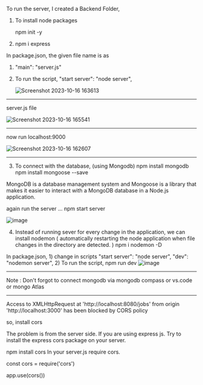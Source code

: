 To run the server,
I created a Backend Folder,

1) To install node packages

   npm init -y

2)  npm i express

In package.json, the given file name is as
   1)  "main": "server.js"

   2) To run the script,
      "start server": "node server",

      ![Screenshot 2023-10-16 163613](https://github.com/chandrika-kp/Job_Board_Website/assets/102351627/91e39d9f-46e8-4181-88ca-a692350281bd)

--------------------------------------------------------------
server.js file

![Screenshot 2023-10-16 165541](https://github.com/chandrika-kp/Job_Board_Website/assets/102351627/5cc58999-3505-429e-8d57-e099fb34c0ee)

-------------------------------------------------------------
now run localhost:9000

![Screenshot 2023-10-16 162607](https://github.com/chandrika-kp/Job_Board_Website/assets/102351627/182db51d-5c2d-40dc-8840-cc90050f3c8a)


--------------------------------------------------------------
3) To connect with the database, (using Mongodb)
         npm install mongodb
         npm install mongoose --save

MongoDB is a database management system and Mongoose is a library that makes it easier to interact with a MongoDB database in a Node.js application.

again run the server ... npm start server

![image](https://github.com/chandrika-kp/Job_Board_Website/assets/102351627/e894f3ea-00f7-40c5-a4a7-209f9fd06824)

4) Instead of running sever for every change in the application, we can install nodemon ( automatically restarting the node application when file changes in the directory are detected. )
         npm i nodemon -D

In package.json, 
     1) change in scripts
         "start server": "node server",
         "dev": "nodemon server",
     2) To run the script,
         npm run dev
 ![image](https://github.com/chandrika-kp/Job_Board_Website/assets/102351627/62503393-ceb2-42de-988a-8f114fc8eccb)
     

-----------------------------------------------------
Note : Don't forgot to connect mongodb via mongodb compass or vs.code or mongo Atlas


-----------------------------------------------------
Access to XMLHttpRequest at 'http://localhost:8080/jobs' from origin 'http://localhost:3000' has been blocked by CORS policy

so,  install cors


The problem is from the server side. If you are using express js. Try to install the express cors package on your server.

npm install cors
In your server.js require cors.

const cors = require('cors')

app.use(cors())
